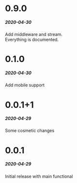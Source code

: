 # 0.9.0  
##### 2020-04-30  
  
Add middleware and stream.  
Everything is documented.  
  
  
# 0.1.0  
##### 2020-04-30  
  
Add mobile support  
  
  
# 0.0.1+1  
##### 2020-04-29  
  
Some cosmetic changes  
  
  
# 0.0.1  
##### 2020-04-29  
  
Initial release with main functional  
  
  